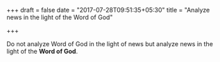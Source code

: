 +++
draft = false
date = "2017-07-28T09:51:35+05:30"
title = "Analyze news in the light of the Word of God"

+++

Do not analyze Word of God in the light of news but analyze news in the light of the **Word of God**.
